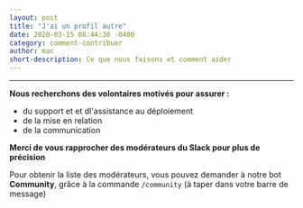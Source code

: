 ```yaml
---
layout: post
title: "J'ai un profil autre"
date: 2020-03-15 08:44:38 -0400
category: comment-contribuer
author: mac
short-description: Ce que nous faisons et comment aider
---
```


-----

**Nous recherchons des volontaires motivés pour assurer :**
- du support et et dl'assistance au déploiement
- de la mise en relation
- de la communication

**Merci de vous rapprocher des modérateurs du Slack pour plus de précision**

Pour obtenir la liste des modérateurs, vous pouvez demander à notre bot **Community**, grâce à la commande `/community` (à taper dans votre barre de message)


